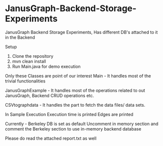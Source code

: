 # JanusGraph-Backend-Storage-Experiments
JanusGraph Backend Storage Experiments, Has different DB's attached to it in the Backend


Setup
1. Clone the repository
2. mvn clean install
3. Run Main.java for demo execution

Only these Classes are point of our interest
Main - It handles most of the trivial functionalities

JanusGraphExample - It handles most of the operations related to out JanusGraph, Backend CRUD operations etc.

CSVtographdata - It handles the part to fetch the data files/ data sets.


In Sample Execution
Execution time is printed
Edges are printed

Currently - Berkeley DB is set as default
Uncomment in memory section and comment the Berkeley section to use in-memory backend database


Please do read the attached report.txt as well


